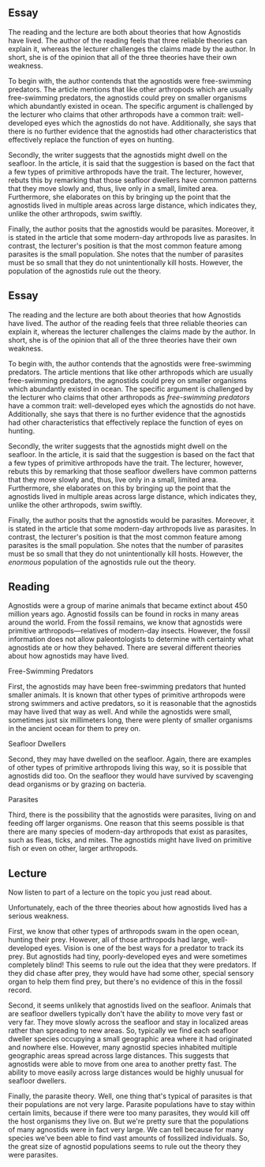 ## Essay 
The reading and the lecture are both about theories that how Agnostids have lived. The author of the reading feels that three reliable theories can explain it, whereas the lecturer challenges the claims made by the author. In short, she is of the opinion that all of the three theories have their own weakness.

To begin with, the author contends that the agnostids were free-swimming predators. The article mentions that like other arthropods which are usually free-swimming predators, the agnostids could prey on smaller organisms which abundantly existed in ocean. The specific argument is challenged by the lecturer who claims that other arthropods have a common trait: well-developed eyes which the agnostids do not have. Additionally, she says that there is no further evidence that the agnostids had other characteristics that effectively replace the function of eyes on hunting.

Secondly, the writer suggests that the agnostids might dwell on the seafloor. In the article, it is said that the suggestion is based on the fact that a few types of primitive arthropods have the trait. The lecturer, however, rebuts this by remarking that those seafloor dwellers have common patterns that they move slowly and, thus, live only in a small, limited area. Furthermore, she elaborates on this by bringing up the point that the agnostids lived in multiple areas across large distance, which indicates they, unlike the other arthropods, swim swiftly.

Finally, the author posits that the agnostids would be parasites. Moreover, it is stated in the article that some modern-day arthropods live as parasites. In contrast, the lecturer's position is that the most common feature among parasites is the small population. She notes that the number of parasites must be so small that they do not unintentionally kill hosts. However, the population of the agnostids rule out the theory.

## Essay
The reading and the lecture are both about theories that how Agnostids have lived. The author of the reading feels that three reliable theories can explain it, whereas the lecturer challenges the claims made by the author. In short, she is of the opinion that all of the three theories have their own weakness.

To begin with, the author contends that the agnostids were free-swimming predators. The article mentions that like other arthropods which are usually free-swimming predators, the agnostids could prey on smaller organisms which abundantly existed in ocean. The specific argument is challenged by the lecturer who claims that other arthropods as *free-swimming predators* have a common trait: well-developed eyes which the agnostids do not have. Additionally, she says that there is no further evidence that the agnostids had other characteristics that effectively replace the function of eyes on hunting.

Secondly, the writer suggests that the agnostids might dwell on the seafloor. In the article, it is said that the suggestion is based on the fact that a few types of primitive arthropods have the trait. The lecturer, however, rebuts this by remarking that those seafloor dwellers have common patterns that they move slowly and, thus, live only in a small, limited area. Furthermore, she elaborates on this by bringing up the point that the agnostids lived in multiple areas across large distance, which indicates they, unlike the other arthropods, swim swiftly.

Finally, the author posits that the agnostids would be parasites. Moreover, it is stated in the article that some modern-day arthropods live as parasites. In contrast, the lecturer's position is that the most common feature among parasites is the small population. She notes that the number of parasites must be so small that they do not unintentionally kill hosts. However, the *enormous* population of the agnostids rule out the theory.

## Reading
Agnostids were a group of marine animals that became extinct about 450 million years ago. Agnostid fossils can be found in rocks in many areas around the world. From the fossil remains, we know that agnostids were primitive arthropods—relatives of modern-day insects. However, the fossil information does not allow paleontologists to determine with certainty what agnostids ate or how they behaved. There are several different theories about how agnostids may have lived.

Free-Swimming Predators

First, the agnostids may have been free-swimming predators that hunted smaller animals. It is known that other types of primitive arthropods were strong swimmers and active predators, so it is reasonable that the agnostids may have lived that way as well. And while the agnostids were small, sometimes just six millimeters long, there were plenty of smaller organisms in the ancient ocean for them to prey on.

Seafloor Dwellers

Second, they may have dwelled on the seafloor. Again, there are examples of other types of primitive arthropods living this way, so it is possible that agnostids did too. On the seafloor they would have survived by scavenging dead organisms or by grazing on bacteria.

Parasites

Third, there is the possibility that the agnostids were parasites, living on and feeding off larger organisms. One reason that this seems possible is that there are many species of modern-day arthropods that exist as parasites, such as fleas, ticks, and mites. The agnostids might have lived on primitive fish or even on other, larger arthropods.

## Lecture
Now listen to part of a lecture on the topic you just read about.

Unfortunately, each of the three theories about how agnostids lived has a serious weakness.

First, we know that other types of arthropods swam in the open ocean, hunting their prey. However, all of those arthropods had large, well-developed eyes. Vision is one of the best ways for a predator to track its prey. But agnostids had tiny, poorly-developed eyes and were sometimes completely blind! This seems to rule out the idea that they were predators. If they did chase after prey, they would have had some other, special sensory organ to help them find prey, but there's no evidence of this in the fossil record.

Second, it seems unlikely that agnostids lived on the seafloor. Animals that are seafloor dwellers typically don't have the ability to move very fast or very far. They move slowly across the seafloor and stay in localized areas rather than spreading to new areas. So, typically we find each seafloor dweller species occupying a small geographic area where it had originated and nowhere else. However, many agnostid species inhabited multiple geographic areas spread across large distances. This suggests that agnostids were able to move from one area to another pretty fast. The ability to move easily across large distances would be highly unusual for seafloor dwellers.

Finally, the parasite theory. Well, one thing that's typical of parasites is that their populations are not very large. Parasite populations have to stay within certain limits, because if there were too many parasites, they would kill off the host organisms they live on. But we're pretty sure that the populations of many agnostids were in fact very large. We can tell because for many species we've been able to find vast amounts of fossilized individuals. So, the great size of agnostid populations seems to rule out the theory they were parasites.